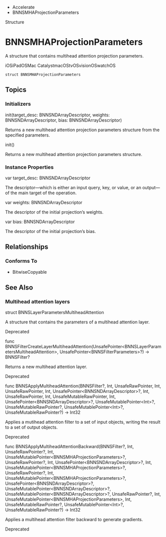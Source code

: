

- Accelerate
-  BNNSMHAProjectionParameters 

Structure

# BNNSMHAProjectionParameters

A structure that contains multihead attention projection parameters.

iOSiPadOSMac CatalystmacOStvOSvisionOSwatchOS

``` source
struct BNNSMHAProjectionParameters
```

## Topics

### Initializers

init(target_desc: BNNSNDArrayDescriptor, weights: BNNSNDArrayDescriptor, bias: BNNSNDArrayDescriptor)

Returns a new multihead attention projection parameters structure from the specified parameters.

init()

Returns a new multihead attention projection parameters structure.

### Instance Properties

var target_desc: BNNSNDArrayDescriptor

The descriptor—which is either an input query, key, or value, or an output—of the main target of the operation.

var weights: BNNSNDArrayDescriptor

The descriptor of the initial projection’s weights.

var bias: BNNSNDArrayDescriptor

The descriptor of the initial projection’s bias.

## Relationships

### Conforms To

- BitwiseCopyable

## See Also

### Multihead attention layers

struct BNNSLayerParametersMultiheadAttention

A structure that contains the parameters of a multihead attention layer.

Deprecated

func BNNSFilterCreateLayerMultiheadAttention(UnsafePointer&lt;BNNSLayerParametersMultiheadAttention>, UnsafePointer&lt;BNNSFilterParameters>?) -> BNNSFilter?

Returns a new multihead attention layer.

Deprecated

func BNNSApplyMultiheadAttention(BNNSFilter?, Int, UnsafeRawPointer, Int, UnsafeRawPointer, Int, UnsafePointer&lt;BNNSNDArrayDescriptor>?, Int, UnsafeRawPointer, Int, UnsafeMutableRawPointer, Int, UnsafePointer&lt;BNNSNDArrayDescriptor>?, UnsafeMutablePointer&lt;Int>?, UnsafeMutableRawPointer?, UnsafeMutablePointer&lt;Int>?, UnsafeMutableRawPointer?) -> Int32

Applies a mutihead attention filter to a set of input objects, writing the result to a set of output objects.

Deprecated

func BNNSApplyMultiheadAttentionBackward(BNNSFilter?, Int, UnsafeRawPointer?, Int, UnsafeMutablePointer&lt;BNNSMHAProjectionParameters>?, UnsafeRawPointer?, Int, UnsafePointer&lt;BNNSNDArrayDescriptor>?, Int, UnsafeMutablePointer&lt;BNNSMHAProjectionParameters>?, UnsafeRawPointer?, Int, UnsafeMutablePointer&lt;BNNSMHAProjectionParameters>?, UnsafePointer&lt;BNNSNDArrayDescriptor>?, UnsafeMutablePointer&lt;BNNSNDArrayDescriptor>?, UnsafeMutablePointer&lt;BNNSNDArrayDescriptor>?, UnsafeRawPointer?, Int, UnsafeMutablePointer&lt;BNNSMHAProjectionParameters>, Int, UnsafeMutableRawPointer?, UnsafeMutablePointer&lt;Int>?, UnsafeMutableRawPointer?) -> Int32

Applies a multihead attention filter backward to generate gradients.

Deprecated

